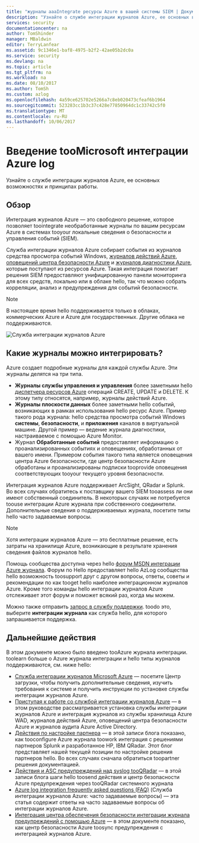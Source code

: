 ```yaml
---
title: "журналы aaaIntegrate ресурсы Azure в вашей системы SIEM | Документы Microsoft"
description: "Узнайте о службе интеграции журналов Azure, ее основных возможностях и принципах работы."
services: security
documentationcenter: na
author: TomShinder
manager: MBaldwin
editor: TerryLanfear
ms.assetid: 9c1346e1-baf8-4975-b2f2-42ae05b2dc0a
ms.service: security
ms.devlang: na
ms.topic: article
ms.tgt_pltfrm: na
ms.workload: na
ms.date: 08/10/2017
ms.author: TomSh
ms.custom: azlog
ms.openlocfilehash: 4a59ce625702e5266a7c8eb020473cfeaf6b1964
ms.sourcegitcommit: 523283cc1b3c37c428e77850964dc1c33742c5f0
ms.translationtype: MT
ms.contentlocale: ru-RU
ms.lasthandoff: 10/06/2017
---
```

# <a name="introduction-toomicrosoft-azure-log-integration"></a>Введение tooMicrosoft интеграции Azure log
Узнайте о службе интеграции журналов Azure, ее основных возможностях и принципах работы.

## <a name="overview"></a>Обзор

Интеграция журналов Azure — это свободного решение, которое позволяет toointegrate необработанные журналы по вашим ресурсам Azure в системах tooyour локальные сведения о безопасности и управления событий (SIEM).

Служба интеграции журналов Azure собирает события из журналов средства просмотра событий Windows, [журналов действий Azure](../monitoring-and-diagnostics/monitoring-overview-activity-logs.md), [оповещений центра безопасности Azure](../security-center/security-center-intro.md) и [журналов диагностики Azure](../monitoring-and-diagnostics/monitoring-overview-of-diagnostic-logs.md), которые поступают из ресурсов Azure. Такая интеграция помогает решения SIEM предоставляют унифицированную панели мониторинга для всех средств, локально или в облаке hello, так что можно собрать корреляции, анализ и предупреждения для событий безопасности.

>[!NOTE]
В настоящее время hello поддерживается только в облаках, коммерческих Azure и Azure для государственных. Другие облака не поддерживаются.

![Служба интеграции журналов Azure][1]

## <a name="what-logs-can-i-integrate"></a>Какие журналы можно интегрировать?
Azure создает подробные журналы для каждой службы Azure. Эти журналы делятся на три типа.

* **Журналы службы управления и управления** более заметными hello [диспетчера ресурсов Azure](../azure-resource-manager/resource-group-overview.md) операций CREATE, UPDATE и DELETE. К этому типу относятся, например, журналы действий Azure.
* **Журналы плоскости данных** более заметными hello событий, возникающих в рамках использования hello ресурс Azure. Пример такого рода журнала: hello средства просмотра событий Windows **системы**, **безопасности**, и **приложения** каналов в виртуальной машине. Другой пример — ведение журнала диагностики, настраиваемое с помощью Azure Monitor.
* Журнал **Обработанные событий** предоставляет информацию о проанализированных событиях и оповещениях, обработанных от вашего имени. Примером события такого типа является оповещения центра Azure безопасности, где центр безопасности Azure обработаны и проанализированы подписки tooprovide оповещения соответствующих tooyour текущего уровня безопасности.

Интеграция журналов Azure поддерживает ArcSight, QRadar и Splunk. Во всех случаях обратитесь к поставщику вашего SIEM tooassess ли они имеют собственный соединитель. В некоторых случаях не потребуется toouse интеграции Azure журнала при собственного соединители. Дополнительные сведения о поддерживаемых журнала, посетите типы hello часто задаваемые вопросы.

>[!NOTE]
Хотя интеграции журналов Azure — это бесплатные решение, есть затраты на хранилище Azure, возникающие в результате хранения сведения файлов журналов hello.

Помощь сообщества доступна через hello [форум MSDN интеграции Azure журнала](https://social.msdn.microsoft.com/Forums/office/home?forum=AzureLogIntegration). Форум по Hello предоставляет hello AzLog сообщества hello возможность toosupport друг с другом вопросы, ответы, советы и рекомендации по как tooget hello наиболее интеграционном журналов Azure. Кроме того команды hello интеграции журналов Azure отслеживает этот форум и поможет всякий раз, когда мы можем.

Можно также отправить [запрос в службу поддержки](../azure-supportability/how-to-create-azure-support-request.md). toodo это, выберите **интеграции журнала** как служба hello, для которого запрашивается поддержка.

## <a name="next-steps"></a>Дальнейшие действия
В этом документе можно было введено tooAzure журнала интеграции. toolearn больше о Azure журнала интеграции и hello типы журналов поддерживаются, см. ниже hello:

* [Служба интеграции журналов Microsoft Azure](https://www.microsoft.com/download/details.aspx?id=53324) — посетите Центр загрузки, чтобы получить дополнительные сведения, изучить требования к системе и получить инструкции по установке службы интеграции журналов Azure.
* [Приступая к работе со службой интеграции журналов Azure](security-azure-log-integration-get-started.md) — в этом руководстве рассматривается установка службы интеграции журналов Azure и интеграция журналов из службы хранилища Azure WAD, журналов действий Azure, оповещений центра безопасности Azure и журналов аудита Azure Active Directory.
* [Действия по настройке партнера](https://blogs.msdn.microsoft.com/azuresecurity/2016/08/23/azure-log-siem-configuration-steps/) — в этой записи блога показано, как tooconfigure Azure журнала toowork интеграция с решениями партнеров Splunk и разработанное HP, IBM QRadar. Этот блог представляет нашей текущей позиции по настройке решения партнеров hello. Во всех случаях сначала обратиться toopartner решения документацией.
* [Действия и ASC предупреждений над syslog tooQRadar](https://blogs.msdn.microsoft.com/azuresecurity/2016/09/24/integrate-azure-logs-to-qradar/) — в этой записи блога шаги hello toosend действия и центр безопасности Azure предупреждения через tooQRadar системного журнала
* [Azure log integration frequently asked questions (FAQ)](security-azure-log-integration-faq.md) (Служба интеграции журналов Azure: часто задаваемые вопросы) — эта статья содержит ответы на часто задаваемые вопросы об интеграции журналов Azure.
* [Интеграция центра обеспечения безопасности интеграции журнала предупреждений с помощью Azure](../security-center/security-center-integrating-alerts-with-log-integration.md) — в этом документе показано, как центр безопасности Azure toosync предупреждения с интеграцией журналов Azure.

<!--Image references-->
[1]: ./media/security-azure-log-integration-overview/azure-log-integration.png
